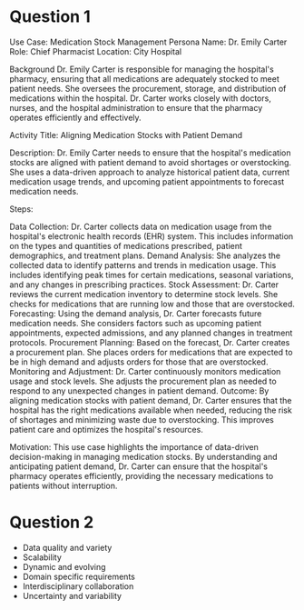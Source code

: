 # Question 1

Use Case: Medication Stock Management
Persona
Name: Dr. Emily Carter
Role: Chief Pharmacist
Location: City Hospital

Background
Dr. Emily Carter is responsible for managing the hospital's pharmacy, ensuring that all medications are adequately stocked to meet patient needs. She oversees the procurement, storage, and distribution of medications within the hospital. Dr. Carter works closely with doctors, nurses, and the hospital administration to ensure that the pharmacy operates efficiently and effectively.

Activity
Title: Aligning Medication Stocks with Patient Demand

Description:
Dr. Emily Carter needs to ensure that the hospital's medication stocks are aligned with patient demand to avoid shortages or overstocking. She uses a data-driven approach to analyze historical patient data, current medication usage trends, and upcoming patient appointments to forecast medication needs.

Steps:

Data Collection: Dr. Carter collects data on medication usage from the hospital's electronic health records (EHR) system. This includes information on the types and quantities of medications prescribed, patient demographics, and treatment plans.
Demand Analysis: She analyzes the collected data to identify patterns and trends in medication usage. This includes identifying peak times for certain medications, seasonal variations, and any changes in prescribing practices.
Stock Assessment: Dr. Carter reviews the current medication inventory to determine stock levels. She checks for medications that are running low and those that are overstocked.
Forecasting: Using the demand analysis, Dr. Carter forecasts future medication needs. She considers factors such as upcoming patient appointments, expected admissions, and any planned changes in treatment protocols.
Procurement Planning: Based on the forecast, Dr. Carter creates a procurement plan. She places orders for medications that are expected to be in high demand and adjusts orders for those that are overstocked.
Monitoring and Adjustment: Dr. Carter continuously monitors medication usage and stock levels. She adjusts the procurement plan as needed to respond to any unexpected changes in patient demand.
Outcome:
By aligning medication stocks with patient demand, Dr. Carter ensures that the hospital has the right medications available when needed, reducing the risk of shortages and minimizing waste due to overstocking. This improves patient care and optimizes the hospital's resources.

Motivation:
This use case highlights the importance of data-driven decision-making in managing medication stocks. By understanding and anticipating patient demand, Dr. Carter can ensure that the hospital's pharmacy operates efficiently, providing the necessary medications to patients without interruption.

# Question 2
- Data quality and variety
- Scalability
- Dynamic and evolving
- Domain specific requirements
- Interdisciplinary collaboration
- Uncertainty and variability